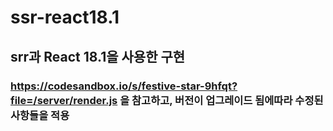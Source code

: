 # ssr-react18.1

## srr과 React 18.1을 사용한 구현

### https://codesandbox.io/s/festive-star-9hfqt?file=/server/render.js 을 참고하고, 버전이 업그레이드 됨에따라 수정된 사항들을 적용
